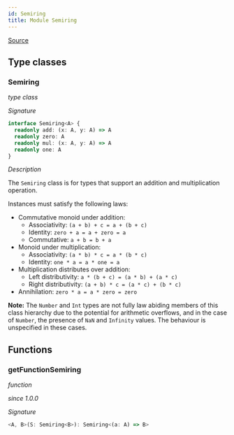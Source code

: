 ```yaml
---
id: Semiring
title: Module Semiring
---
```


[Source](https://github.com/gcanti/fp-ts/blob/master/src/Semiring.ts)

## Type classes

### Semiring

_type class_

_Signature_

```ts
interface Semiring<A> {
  readonly add: (x: A, y: A) => A
  readonly zero: A
  readonly mul: (x: A, y: A) => A
  readonly one: A
}
```

_Description_

The `Semiring` class is for types that support an addition and multiplication operation.

Instances must satisfy the following laws:

* Commutative monoid under addition:
  * Associativity: `(a + b) + c = a + (b + c)`
  * Identity: `zero + a = a + zero = a`
  * Commutative: `a + b = b + a`
* Monoid under multiplication:
  * Associativity: `(a * b) * c = a * (b * c)`
  * Identity: `one * a = a * one = a`
* Multiplication distributes over addition:
  * Left distributivity: `a * (b + c) = (a * b) + (a * c)`
  * Right distributivity: `(a + b) * c = (a * c) + (b * c)`
* Annihilation: `zero * a = a * zero = zero`

**Note:** The `Number` and `Int` types are not fully law abiding members of this class hierarchy due to the potential
for arithmetic overflows, and in the case of `Number`, the presence of `NaN` and `Infinity` values. The behaviour is
unspecified in these cases.

## Functions

### getFunctionSemiring

_function_

_since 1.0.0_

_Signature_

```ts
<A, B>(S: Semiring<B>): Semiring<(a: A) => B>
```
